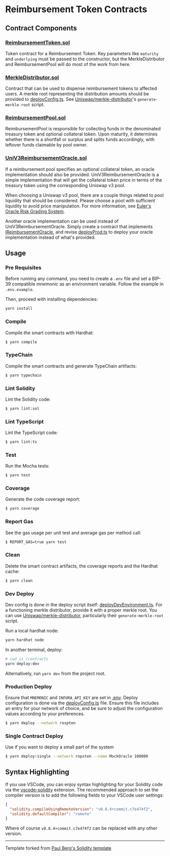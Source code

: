 # Reimbursement Token Contracts

## Contract Components

### [ReimbursementToken.sol](./contracts/ReimbursementToken.sol)

Token contract for a Reimbursement Token.
Key parameters like `maturity` and `underlying` must be passed to the constructor, but the MerkleDistributor and ReimbursementPool will do most of the work from here.

### [MerkleDistributor.sol](./contracts/MerkleDistributor.sol)

Contract that can be used to dispense reimbursement tokens to affected users.
A merkle root representing the distribution amounts should be provided to [deployConfig.ts](./scripts/deployConfig.ts).
See [Uniswap/merkle-distributor](https://github.com/Uniswap/merkle-distributor)'s `generate-merkle-root` script.

### [ReimbursementPool.sol](./contracts/ReimbursementPool.sol)

ReimbursementPool is responsible for collecting funds in the denominated treasury token and optional collateral token.
Upon maturity, it determines whether there is a shortfall or surplus and splits funds accordingly, with leftover funds claimable by pool owner.

### [UniV3ReimbursementOracle.sol](./contracts/UniV3ReimbursementOracle.sol)

If a reimbursement pool specifies an optional collateral token, an oracle implementation should also be provided.
UniV3ReimbursementOracle is a simple implementation that will get the collateral token price in terms of the treasury token using the corresponding Uniswap v3 pool.

When choosing a Uniswap v3 pool, there are a couple things related to pool liquidity that should be considered.
Please choose a pool with sufficient liquidity to avoid price manipulation. For more information, see [Euler's Oracle Risk Grading System](https://blog.euler.finance/eulers-oracle-risk-grading-system-93f47d68205c).

Another oracle implementation can be used instead of UniV3ReimbursementOracle.
Simply create a contract that implements [IReimbursementOracle](./contracts/interfaces/IReimbursementOracle.sol), and revise [deployProd.ts](./scripts/deployProd.ts) to deploy your oracle implementation instead of what's provided.

## Usage

### Pre Requisites

Before running any command, you need to create a `.env` file and set a BIP-39 compatible mnemonic as an environment variable.
Follow the example in `.env.example`.

Then, proceed with installing dependencies:

```sh
yarn install
```

### Compile

Compile the smart contracts with Hardhat:

```sh
$ yarn compile
```

### TypeChain

Compile the smart contracts and generate TypeChain artifacts:

```sh
$ yarn typechain
```

### Lint Solidity

Lint the Solidity code:

```sh
$ yarn lint:sol
```

### Lint TypeScript

Lint the TypeScript code:

```sh
$ yarn lint:ts
```

### Test

Run the Mocha tests:

```sh
$ yarn test
```

### Coverage

Generate the code coverage report:

```sh
$ yarn coverage
```

### Report Gas

See the gas usage per unit test and average gas per method call:

```sh
$ REPORT_GAS=true yarn test
```

### Clean

Delete the smart contract artifacts, the coverage reports and the Hardhat cache:

```sh
$ yarn clean
```

### Dev Deploy

Dev config is done in the deploy script itself: [deployDevEnvironment.ts](./scripts/deployDevEnvironment.ts).
For a functioning merkle distributor, provide it with a proper merkle root.
You can use [Uniswap/merkle-distributor](https://github.com/Uniswap/merkle-distributor),
particularly their `generate-merkle-root` script.

Run a local hardhat node:

```sh
yarn hardhat node
```

In another terminal, deploy:

```sh
# cwd is /contracts
yarn deploy:dev
```

Alternatively, run `yarn dev` from the project root.

### Production Deploy

Ensure that `MNEMONIC` and `INFURA_API_KEY` are set in [.env](/contracts/.env).
Deploy configuration is done via the [deployConfig.ts](/contracts/scripts/deployConfig.ts) file.
Ensure this file includes an entry for your network of choice, and be sure to adjust the configuration values according to your preferences.

```sh
$ yarn deploy --network rospten
```

### Single Contract Deploy

Use if you want to deploy a small part of the system

```sh
$ yarn deploy:single --network ropsten --name MockOracle 100000
```

## Syntax Highlighting

If you use VSCode, you can enjoy syntax highlighting for your Solidity code via the
[vscode-solidity](https://github.com/juanfranblanco/vscode-solidity) extension.
The recommended approach to set the compiler version is to add the following fields to your VSCode user settings:

```json
{
  "solidity.compileUsingRemoteVersion": "v0.8.4+commit.c7e474f2",
  "solidity.defaultCompiler": "remote"
}
```

Where of course `v0.8.4+commit.c7e474f2` can be replaced with any other version.

---

Template forked from [Paul Berg's Solidity template](https://github.com/paulrberg/solidity-template)
